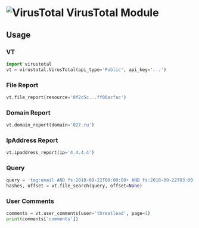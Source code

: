 # ![VirusTotal](https://s13.postimg.org/i1srrzd6f/Virus_Total-_Uplink-150x150.png) VirusTotal Module

## Usage

### VT

```python
import virustotal
vt = virustotal.VirusTotal(api_type='Public', api_key='...')
```

### File Report

```python
vt.file_report(resource='0f2c5c...ff08acfac')
```

### Domain Report

```python
vt.domain_report(domain='027.ru')
```

### IpAddress Report

```python
vt.ipaddress_report(ip='4.4.4.4')
```

### Query

```python
query = 'tag:email AND fs:2018-09-22T00:00:00+ AND fs:2018-09-22T03:00:00-'
hashes, offset = vt.file_search(query, offset=None)
```

### User Comments

```python
comments = vt.user_comments(user='threatlead', page=1)
print(comments['comments'])
```
